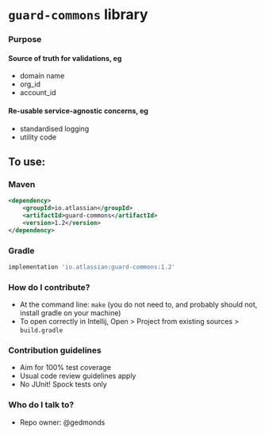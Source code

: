 # `guard-commons` library #

### Purpose ###

#### Source of truth for validations, eg
  * domain name
  * org_id
  * account_id

#### Re-usable service-agnostic concerns, eg
  * standardised logging
  * utility code

## To use:

### Maven
```xml
<dependency>
    <groupId>io.atlassian</groupId>
    <artifactId>guard-commons</artifactId>
    <version>1.2</version>
</dependency>
```

### Gradle
```groovy
implementation 'io.atlassian:guard-commons:1.2'
```


### How do I contribute? ###

* At the command line: `make` (you do not need to, and probably should not, install gradle on your machine)
* To open correctly in Intellij, Open > Project from existing sources > `build.gradle`

### Contribution guidelines ###

* Aim for 100% test coverage
* Usual code review guidelines apply
* No JUnit! Spock tests only

### Who do I talk to? ###

* Repo owner: @gedmonds
